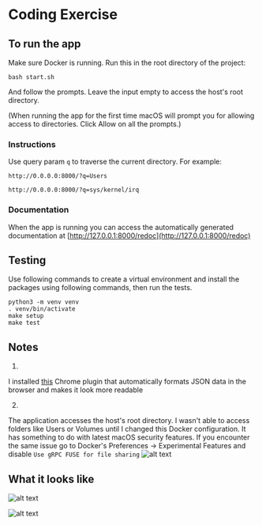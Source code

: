 # Coding Exercise


## To run the app

Make sure Docker is running.
Run this in the root directory of the project:

`bash start.sh`

And follow the prompts. Leave the input empty to access the host's root directory.

(When running the app for the first time macOS will prompt you for allowing access to directories. Click Allow on all the prompts.)


### Instructions
Use query param `q` to traverse the current directory. For example:

`http://0.0.0.0:8000/?q=Users`

`http://0.0.0.0:8000/?q=sys/kernel/irq`


### Documentation
When the app is running you can access the automatically generated documentation at [http://127.0.0.1:8000/redoc](http://127.0.0.1:8000/redoc)


## Testing
Use following commands to create a virtual environment and install the packages using following commands, then run the tests.
```
python3 -m venv venv
. venv/bin/activate
make setup
make test
```

## Notes
1.
I installed [this](https://chrome.google.com/webstore/detail/jsonview/chklaanhfefbnpoihckbnefhakgolnmc) Chrome plugin that automatically formats JSON data in the browser and makes it look more readable

2.
The application accesses the host's root directory. I wasn't able to access folders like Users or Volumes until I changed this Docker configuration. It has something to do with latest macOS security features. If you encounter the same issue go to Docker's Preferences -> Experimental Features and disable `Use gRPC FUSE for file sharing`
![alt text](https://i.imgur.com/aRoLWOe.png)


## What it looks like

![alt text](https://i.imgur.com/Y4CDopf.png)


![alt text](https://i.imgur.com/iue2D4m.png)



